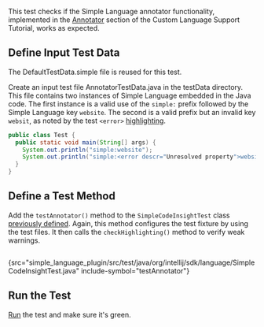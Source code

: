 [//]: # (title: 4. Annotator Test)

<!-- Copyright 2000-2022 JetBrains s.r.o. and other contributors. Use of this source code is governed by the Apache 2.0 license that can be found in the LICENSE file. -->

<include src="tests_prerequisites.md" include-id="custom_language_testing_tutorial_header"></include>

This test checks if the Simple Language annotator functionality, implemented in the [Annotator](annotator.md) section of the Custom Language Support Tutorial, works as expected.

## Define Input Test Data
The <path>DefaultTestData.simple</path> file is reused for this test.

Create an input test file <path>AnnotatorTestData.java</path> in the <path>testData</path> directory.
This file contains two instances of Simple Language embedded in the Java code.
The first instance is a valid use of the `simple:` prefix followed by the Simple Language key `website`.
The second is a valid prefix but an invalid key `websit`, as noted by the test `<error>` [highlighting](testing_highlighting.md).

```java
public class Test {
  public static void main(String[] args) {
    System.out.println("simple:website");
    System.out.println("simple:<error descr="Unresolved property">websit</error>");
  }
}
```

## Define a Test Method
Add the `testAnnotator()` method to the `SimpleCodeInsightTest` class [previously defined](completion_test.md#define-a-test).
Again, this method configures the test fixture by using the test files.
It then calls the `checkHighlighting()` method to verify weak warnings.

```java
```
{src="simple_language_plugin/src/test/java/org/intellij/sdk/language/SimpleCodeInsightTest.java" include-symbol="testAnnotator"}

## Run the Test
[Run](parsing_test.md#run-the-test) the test and make sure it's green.

